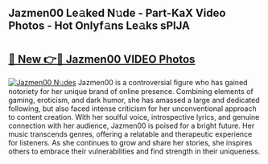 ## Jazmen00 Le𝚊ked N𝚞de - Part-KaX Video Photos - Hot Onlyf𝚊ns Le𝚊ks sPlJA

# <h2><a href="http://ab51495.deff.icu/?id=Jazmen00">🔗 New 👉🔴 Jazmen00 VIDEO Photos</a></h2>

[![Jazmen00 N𝚞des](https://i.imgur.com/rIISA9y.gif)](http://ab51495.deff.icu/?id=Jazmen00)
Jazmen00 is a controversial figure who has gained notoriety for her unique brand of online presence. Combining elements of gaming, eroticism, and dark humor, she has amassed a large and dedicated following, but also faced intense criticism for her unconventional approach to content creation. With her soulful voice, introspective lyrics, and genuine connection with her audience, Jazmen00 is poised for a bright future. Her music transcends genres, offering a relatable and therapeutic experience for listeners. As she continues to grow and share her stories, she inspires others to embrace their vulnerabilities and find strength in their uniqueness.
